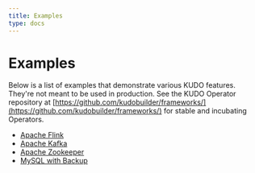 ```yaml
---
title: Examples
type: docs
---
```


# Examples

Below is a list of examples that demonstrate various KUDO features. They're not meant to be used in production. See the KUDO Operator repository at [https://github.com/kudobuilder/frameworks/](https://github.com/kudobuilder/frameworks/) for stable and incubating Operators.

* [Apache Flink](/docs/examples/apache-flink/)
* [Apache Kafka](/docs/examples/apache-kafka/)
* [Apache Zookeeper](/docs/examples/apache-zookeeper/)
* [MySQL with Backup](/docs/examples/backups/)